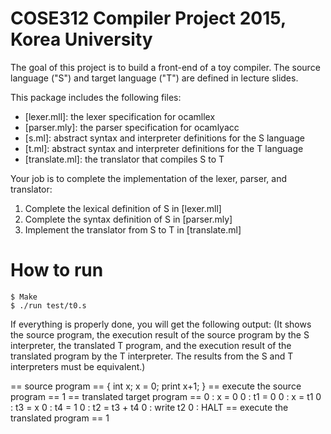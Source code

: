 # COSE312 Compiler Project 2015, Korea University

The goal of this project is to build a front-end of a toy compiler.
The source language ("S") and target language ("T") are defined in lecture slides.

This package includes the following files:
- [lexer.mll]: the lexer specification for ocamllex
- [parser.mly]: the parser specification for ocamlyacc
- [s.ml]: abstract syntax and interpreter definitions for the S language
- [t.ml]: abstract syntax and interpreter definitions for the T language
- [translate.ml]: the translator that compiles S to T

Your job is to complete the implementation of the lexer, parser, and translator:
1. Complete the lexical definition of S in [lexer.mll]
2. Complete the syntax definition of S in [parser.mly]
3. Implement the translator from S to T in [translate.ml]

# How to run
 
    $ Make
    $ ./run test/t0.s

If everything is properly done, you will get the following output:
(It shows the source program, the execution result of the source program by the S interpreter,
the translated T program, and the execution result of the translated program by the T interpreter.
The results from the S and T interpreters must be equivalent.)

== source program ==
{
 int x;
 x = 0;
 print x+1;
}
== execute the source program ==
1
== translated target program ==
0 : x = 0
0 : t1 = 0
0 : x = t1
0 : t3 = x
0 : t4 = 1
0 : t2 = t3 + t4
0 : write t2
0 : HALT
== execute the translated program ==
1
